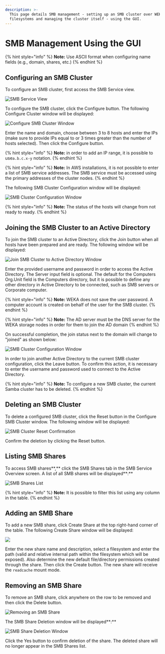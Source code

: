 ```yaml
---
description: >-
  This page details SMB management - setting up an SMB cluster over WEKA
  filesystems and managing the cluster itself - using the GUI.
---
```


# SMB Management Using the GUI

{% hint style="info" %}
**Note:** Use ASCII format when configuring name fields \(e.g., domain, shares, etc.\)
{% endhint %}

## **Configuring an SMB Cluster**

To configure an SMB cluster, first access the SMB Service view.

![SMB Service View](../../.gitbook/assets/smb-clean-3.6.png)

To configure the SMB cluster, click the Configure button. The following Configure Cluster window will be displayed:

![Configure SMB Cluster Window](../../.gitbook/assets/smb-configure-3.6.png)

Enter the name and domain, choose between 3 to 8 hosts and enter the IPs \(make sure to provide IPs equal to or 3 times greater than the number of hosts selected\). Then click the Configure button.

{% hint style="info" %}
**Note:** in order to add an IP range, it is possible to use`a.b.c.x-y` notation.
{% endhint %}

{% hint style="info" %}
**Note:** In AWS installations, it is not possible to enter a list of SMB service addresses. The SMB service must be accessed using the primary addresses of the cluster nodes.
{% endhint %}

The following SMB Cluster Configuration window will be displayed:

![SMB Cluster Configuration Window](../../.gitbook/assets/smb-cluster-not-joined-3.6.png)

{% hint style="info" %}
**Note:** The status of the hosts will change from not ready to ready.
{% endhint %}

## Joining the SMB Cluster to an Active Directory

To join the SMB cluster to an Active Directory, click the Join button when all hosts have been prepared and are ready. The following window will be displayed:

![Join SMB Cluster to Active Directory Window](../../.gitbook/assets/selection_758.png)

Enter the provided username and password in order to access the Active Directory. The Server input field is optional. The default for the Computers Org.Unit field is the Computers directory, but it is possible to define any other directory in Active Directory to be connected, such as SMB servers or Corporate computer.

{% hint style="info" %}
**Note:** WEKA does not save the user password. A computer account is created on behalf of the user for the SMB cluster.
{% endhint %}

{% hint style="info" %}
**Note:** The AD server must be the DNS server for the WEKA storage nodes in order for them to join the AD domain
{% endhint %}

On successful completion, the join status next to the domain will change to "joined" as shown below:

![SMB Cluster Configuration Window](../../.gitbook/assets/smb-cluster-joined-3.6.png)

In order to join another Active Directory to the current SMB cluster configuration, click the Leave button. To confirm this action, it is necessary to enter the username and password used to connect to the Active Directory.

{% hint style="info" %}
**Note:** To configure a new SMB cluster, the current Samba cluster has to be deleted.
{% endhint %}

## Deleting an SMB Cluster

To delete a configured SMB cluster, click the Reset button in the Configure SMB Cluster window. The following window will be displayed:

![SMB Cluster Reset Confirmation](../../.gitbook/assets/smb-cluster-reset-3.6.png)

Confirm the deletion by clicking the Reset button.

## **Listing SMB Shares**

To access SMB shares**,** click the SMB Shares tab in the SMB Service Overview screen. A list of all SMB shares will be displayed**:**

![SMB Shares List](../../.gitbook/assets/smb-shares-biew-3.6.png)

{% hint style="info" %}
**Note:** It is possible to filter this list using any column in the table.
{% endhint %}

## Adding an SMB Share

To add a new SMB share, click Create Share at the top right-hand corner of the table. The following Create Share window will be displayed:

![](../../.gitbook/assets/screen-shot-2019-07-28-at-9.49.20.png)

Enter the new share name and description, select a filesystem and enter the path \(valid and relative internal path within the filesystem which will be exposed\). Also determine the new default file/directory permissions created through the share. Then click the Create button. The new share will receive the `readcache` mount mode.

## Removing an SMB Share

To remove an SMB share, click anywhere on the row to be removed and then click the Delete button.

![Removing an SMB Share](../../.gitbook/assets/smb-shares-biew-3.6.png)

The SMB Share Deletion window will be displayed**:**

![SMB Share Deletion Window](../../.gitbook/assets/smb-share-deletion-3.6.png)

Click the Yes button to confirm deletion of the share. The deleted share will no longer appear in the SMB Shares list.

